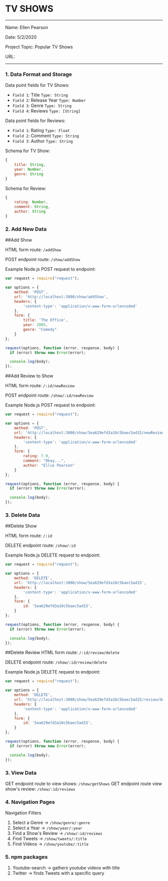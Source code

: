 # TV SHOWS

---

Name: Ellen Pearson

Date: 5/2/2020

Project Topic: Popular TV Shows

URL:

---


### 1. Data Format and Storage

Data point fields for TV Shows:
- `Field 1`: Title          `Type: String`
- `Field 2`: Release Year   `Type: Number`
- `Field 3`: Genre          `Type: String`
- `Field 4`: Reviews        `Type: [String]`

Data point fields for Reviews:
- `Field 1`: Rating          `Type: Float`
- `Field 2`: Comment         `Type: String`
- `Field 3`: Author          `Type: String`

Schema for TV Show:
```javascript
{
    title: String,
    year: Number,
    genre: String
}
```

Schema for Review:
```javascript
{
    rating: Number,
    comment: String,
    author: String
}
```

### 2. Add New Data

##Add Show

HTML form route: `/addShow`

POST endpoint route: `/show/addShow`

Example Node.js POST request to endpoint:
```javascript
var request = require("request");

var options = {
    method: 'POST',
    url: 'http://localhost:3000/show/addShow',
    headers: {
        'content-type': 'application/x-www-form-urlencoded'
    },
    form: {
        title: 'The Office',
        year: 2005,
        genre: "Comedy"
    }
};

request(options, function (error, response, body) {
  if (error) throw new Error(error);

  console.log(body);
});
```
##Add Review to Show

HTML form route: `/:id/newReview`

POST endpoint route: `/show/:id/newReview`

Example Node.js POST request to endpoint:
```javascript
var request = require("request");

var options = {
    method: 'POST',
    url: 'http://localhost:3000/show/5ea629efd3a10c5baec5ad15/newReview',
    headers: {
        'content-type': 'application/x-www-form-urlencoded'
    },
    form: {
        rating: 7.9,
        comment: "Okay...",
        author: "Ellie Pearson"
    }
};

request(options, function (error, response, body) {
  if (error) throw new Error(error);

  console.log(body);
});
```
### 3. Delete Data

##Delete Show

HTML form route: `/:id`

DELETE endpoint route: `/show/:id`

Example Node.js DELETE request to endpoint:
```javascript
var request = require("request");

var options = {
    method: 'DELETE',
    url: 'http://localhost:3000/show/5ea629efd3a10c5baec5ad15',
    headers: {
        'content-type': 'application/x-www-form-urlencoded'
    },
    form: {
        id: '5ea629efd3a10c5baec5ad15',
    }
};

request(options, function (error, response, body) {
  if (error) throw new Error(error);

  console.log(body);
});
```

##Delete Review
HTML form route: `/:id/review/delete`

DELETE endpoint route: `/show/:id/review/delete`

Example Node.js DELETE request to endpoint:
```javascript
var request = require("request");

var options = {
    method: 'DELETE',
    url: 'http://localhost:3000/show/5ea629efd3a10c5baec5ad15/review/delete',
    headers: {
        'content-type': 'application/x-www-form-urlencoded'
    },
    form: {
        id: '5ea629efd3a10c5baec5ad15',
    }
};

request(options, function (error, response, body) {
  if (error) throw new Error(error);

  console.log(body);
});
```

### 3. View Data

GET endpoint route to view shows: `/show/getShows`
GET endpoint route view show's review: `/show/:id/reviews`


### 4. Navigation Pages

Navigation Filters
1. Select a Genre -> `/show/genre/:genre`
2. Select a Year -> `/show/year/:year`
3. Find a Show's Review -> `/show/:id/reviews`
4. Find Tweets -> `/show/tweets/:title`
5. Find Videos -> `/show/youtube/:title`

### 5. npm packages
1. Youtube-search -> gathers youtube videos with title
2. Twitter -> finds Tweets with a specific query
